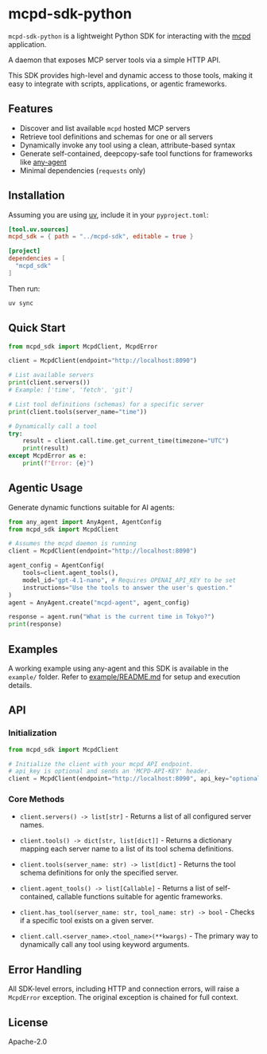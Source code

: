 # mcpd-sdk-python

`mcpd-sdk-python` is a lightweight Python SDK for interacting with the [mcpd](https://github.com/mozilla-ai/mcpd-cli) application.

A daemon that exposes MCP server tools via a simple HTTP API.

This SDK provides high-level and dynamic access to those tools, making it easy to integrate with scripts, applications, or agentic frameworks.

## Features

- Discover and list available `mcpd` hosted MCP servers
- Retrieve tool definitions and schemas for one or all servers
- Dynamically invoke any tool using a clean, attribute-based syntax
- Generate self-contained, deepcopy-safe tool functions for frameworks like [any-agent](https://github.com/mozilla-ai/any-agent)
- Minimal dependencies (`requests` only)

## Installation

Assuming you are using [uv](https://github.com/astral-sh/uv), include it in your `pyproject.toml`:

```toml
[tool.uv.sources]
mcpd_sdk = { path = "../mcpd-sdk", editable = true }

[project]
dependencies = [
  "mcpd_sdk"
]
```

Then run:

```bash
uv sync
```

## Quick Start

```python
from mcpd_sdk import McpdClient, McpdError

client = McpdClient(endpoint="http://localhost:8090")

# List available servers
print(client.servers())
# Example: ['time', 'fetch', 'git']

# List tool definitions (schemas) for a specific server
print(client.tools(server_name="time"))

# Dynamically call a tool
try:
    result = client.call.time.get_current_time(timezone="UTC")
    print(result)
except McpdError as e:
    print(f"Error: {e}")

```

## Agentic Usage

Generate dynamic functions suitable for AI agents:

```python
from any_agent import AnyAgent, AgentConfig
from mcpd_sdk import McpdClient

# Assumes the mcpd daemon is running
client = McpdClient(endpoint="http://localhost:8090")

agent_config = AgentConfig(
    tools=client.agent_tools(),
    model_id="gpt-4.1-nano", # Requires OPENAI_API_KEY to be set
    instructions="Use the tools to answer the user's question."
)
agent = AnyAgent.create("mcpd-agent", agent_config)

response = agent.run("What is the current time in Tokyo?")
print(response)
```

## Examples

A working example using any-agent and this SDK is available in the `example/` folder.
Refer to [example/README.md](example/README.md) for setup and execution details.

## API

### Initialization

```python
from mcpd_sdk import McpdClient

# Initialize the client with your mcpd API endpoint.
# api_key is optional and sends an 'MCPD-API-KEY' header.
client = McpdClient(endpoint="http://localhost:8090", api_key="optional-key")
```

### Core Methods

* `client.servers() -> list[str]` - Returns a list of all configured server names.

* `client.tools() -> dict[str, list[dict]]` - Returns a dictionary mapping each server name to a list of its tool schema definitions.

* `client.tools(server_name: str) -> list[dict]` - Returns the tool schema definitions for only the specified server.

* `client.agent_tools() -> list[Callable]` - Returns a list of self-contained, callable functions suitable for agentic frameworks.

* `client.has_tool(server_name: str, tool_name: str) -> bool` - Checks if a specific tool exists on a given server.

* `client.call.<server_name>.<tool_name>(**kwargs)` - The primary way to dynamically call any tool using keyword arguments.

## Error Handling

All SDK-level errors, including HTTP and connection errors, will raise a `McpdError` exception.
The original exception is chained for full context.


## License

Apache-2.0
